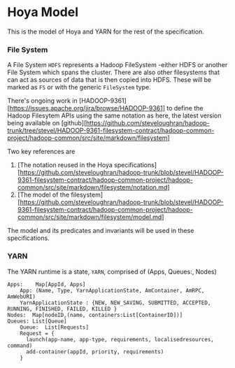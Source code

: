 <!---
  Licensed under the Apache License, Version 2.0 (the "License");
  you may not use this file except in compliance with the License.
  You may obtain a copy of the License at
  
   http://www.apache.org/licenses/LICENSE-2.0
  
  Unless required by applicable law or agreed to in writing, software
  distributed under the License is distributed on an "AS IS" BASIS,
  WITHOUT WARRANTIES OR CONDITIONS OF ANY KIND, either express or implied.
  See the License for the specific language governing permissions and
  limitations under the License. See accompanying LICENSE file.
-->
  
# Hoya Model

This is the model of Hoya and YARN for the rest of the specification.

### File System

A File System `HDFS` represents a Hadoop FileSystem -either HDFS or another File
System which spans the cluster. There are also other filesystems that
can act as sources of data that is then copied into HDFS. These will be marked
as `FS` or with the generic `FileSystem` type.


There's ongoing work in [HADOOP-9361][https://issues.apache.org/jira/browse/HADOOP-9361]
to define the Hadoop Filesytem APIs using the same notation as here,
the latest version being available on [github][https://github.com/steveloughran/hadoop-trunk/tree/stevel/HADOOP-9361-filesystem-contract/hadoop-common-project/hadoop-common/src/site/markdown/filesystem]

Two key references are

 1. [The notation reused in the Hoya specifications][https://github.com/steveloughran/hadoop-trunk/blob/stevel/HADOOP-9361-filesystem-contract/hadoop-common-project/hadoop-common/src/site/markdown/filesystem/notation.md]
 1. [The model of the filesystem][https://github.com/steveloughran/hadoop-trunk/blob/stevel/HADOOP-9361-filesystem-contract/hadoop-common-project/hadoop-common/src/site/markdown/filesystem/model.md]
 
 The model and its predicates and invariants will be used in these specifications.
 
### YARN

The YARN runtime is a state, `YARN`, comprised of (Apps, Queues:, Nodes)

    Apps:    Map[AppId, Apps]
        App: (Name, Type, YarnApplicationState, AmContainer, AmRPC, AmWebURI)
        YarnApplicationState : {NEW, NEW_SAVING, SUBMITTED, ACCEPTED, RUNNING, FINISHED, FAILED, KILLED }
    Nodes:  Map[nodeID,(name, containers:List[ContainerID])] 
    Queues: List[Queue]
        Queue:  List[Requests]
        Request = {
          launch(app-name, app-type, requirements, localisedresources, command)
          add-container(appId, priority, requirements)
        }
    
      